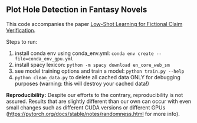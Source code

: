 ## Plot Hole Detection in Fantasy Novels

This code accompanies the paper [Low-Shot Learning for Fictional Claim Verification](https://arxiv.org/abs/2304.02769).


Steps to run:
1. install conda env using conda_env.yml: `conda env create --file=conda_env_gpu.yml`
2. install spacy lexicon: `python -m spacy download en_core_web_sm`
3. see model training options and train a model: `python train.py --help`
4. `python clean_data.py` to delete all cached data ONLY for debugging purposes (warning: this will destroy your cached data!)


**Reproducibility:** Despite our efforts to the contrary, reproducibility is not assured. Results that are slightly different than our own can occur with even small changes such as different CUDA versions or different GPUs (https://pytorch.org/docs/stable/notes/randomness.html for more info).
